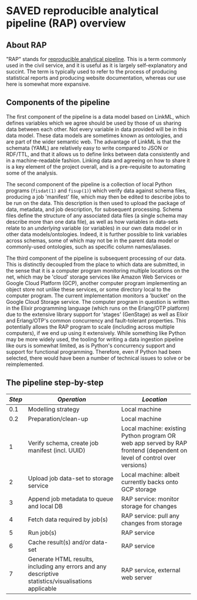 # SAVED reproducible analytical pipeline (RAP) overview

## About RAP

"RAP" stands for [reproducible analytical pipeline](https://ukgovdatascience.github.io/rap_companion/). This is a term commonly used in the civil service, and it is useful as it is largely self-explanatory and succint. The term is typically used to refer to the process of producing statistical reports and producing website documentation, whereas our use here is somewhat more expansive.

## Components of the pipeline

The first component of the pipeline is a data model based on LinkML, which defines variables which we agree should be used by those of us sharing data between each other. Not every variable in data provided will be in this data model. These data models are sometimes known as ontologies, and are part of the wider semantic web. The advantage of LinkML is that the schemata (YAML) are relatively easy to write compared to JSON or RDF/TTL, and that it allows us to define links between data consistently and in a machine-readable fashion. Linking data and agreeing on how to share it is a key element of the project overall, and is a pre-requisite to automating some of the analysis.

The second component of the pipeline is a collection of local Python programs (`fisdat(1)` and `fisup(1)`) which verify data against schema files, producing a job 'manifest' file, which may then be edited to describe jobs to be run on the data. This description is then used to upload the package of data, metadata, and job description, for subsequent processing. Schema files define the structure of any associated data files (a single schema may describe more than one data file), as well as how variables in data-sets relate to an *underlying* variable (or variables) in our own data model or in other data models/ontologies. Indeed, it is further possible to link variables across schemas, some of which may not be in the parent data model or commonly-used ontologies, such as specific column names/aliases. 

The third component of the pipeline is subsequent processing of our data. This is distinctly decoupled from the place to which data are submitted, in the sense that it is a computer program monitoring multiple locations on the net, which may be 'cloud' storage services like Amazon Web Services or Google Cloud Platform (GCP), another computer program implementing an object store not unlike these services, or some directory local to the computer program. The current implementation monitors a 'bucket' on the Google Cloud Storage service. The computer program in question is written in the Elixir programming language (which runs on the Erlang/OTP platform) due to the extensive library support for 'stages' (GenStage) as well as Elixir and Erlang/OTP's common concurrency and fault-tolerant properties. This potentially allows the RAP program to scale (including across multiple computers), if we end up using it extensively. While something like Python may be more widely used, the tooling for writing a data ingestion pipeline like ours is somewhat limited, as is Python's concurrency support and support for functional programming. Therefore, even if Python had been selected, there would have been a number of technical issues to solve or be reimplemented.

## The pipeline step-by-step

| *Step* | *Operation*                                        | *Location*                                                                                                             |
|--------|----------------------------------------------------|------------------------------------------------------------------------------------------------------------------------|
| 0.1    | Modelling strategy                                 | Local machine                                                                                                          |
| 0.2    | Preparation/clean-up                               | Local machine                                                                                                          |
| 1      | Verify schema, create job manifest (incl. UUID)    | Local machine: existing Python program OR web app served by RAP frontend (dependent on level of control over versions) |
| 2      | Upload job data-set to storage service             | Local machine: albeit currently backs onto GCP storage                                                                 |
| 3      | Append job metadata to queue and local DB          | RAP service: monitor storage for changes                                                                               |
| 4      | Fetch data required by job(s)                      | RAP service: pull any changes from storage                                                                             |
| 5      | Run job(s)                                         | RAP service                                                                                                            |
| 6      | Cache result(s) and/or data-set                    | RAP service                                                                                                            |
| 7      | Generate HTML results, including any errors and any descriptive statistics/visualisations applicable | RAP service, external web server |
